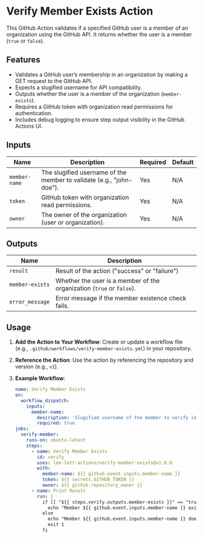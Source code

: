 # Verify Member Exists Action

This GitHub Action validates if a specified GitHub user is a member of an organization using the GitHub API. It returns whether the user is a member (`true` or `false`).

## Features
- Validates a GitHub user’s membership in an organization by making a GET request to the GitHub API.
- Expects a slugified username for API compatibility.
- Outputs whether the user is a member of the organization (`member-exists`).
- Requires a GitHub token with organization read permissions for authentication.
- Includes debug logging to ensure step output visibility in the GitHub Actions UI.

## Inputs
| Name          | Description                                              | Required | Default |
|---------------|----------------------------------------------------------|----------|---------|
| `member-name` | The slugified username of the member to validate (e.g., "john-doe"). | Yes      | N/A     |
| `token`       | GitHub token with organization read permissions.         | Yes      | N/A     |
| `owner`       | The owner of the organization (user or organization).    | Yes      | N/A     |

## Outputs
| Name            | Description                                              |
|-----------------|----------------------------------------------------------|
| `result`       | Result of the action ("success" or "failure")         |
| `member-exists` | Whether the user is a member of the organization (`true` or `false`). |
| `error_message`| Error message if the member existence check fails. |

## Usage
1. **Add the Action to Your Workflow**:
   Create or update a workflow file (e.g., `.github/workflows/verify-member-exists.yml`) in your repository.

2. **Reference the Action**:
   Use the action by referencing the repository and version (e.g., `v1`).

3. **Example Workflow**:
   ```yaml
   name: Verify Member Exists
   on:
     workflow_dispatch:
       inputs:
         member-name:
           description: 'Slugified username of the member to verify (e.g., "john-doe")'
           required: true
   jobs:
     verify-member:
       runs-on: ubuntu-latest
       steps:
         - name: Verify Member Exists
           id: verify
           uses: lee-lott-actions/verify-member-exists@v1.0.0
           with:
             member-name: ${{ github.event.inputs.member-name }}
             token: ${{ secrets.GITHUB_TOKEN }}
             owner: ${{ github.repository_owner }}
         - name: Print Result
           run: |
             if [[ "${{ steps.verify.outputs.member-exists }}" == "true" ]]; then
               echo "Member ${{ github.event.inputs.member-name }} exists in organization ${{ github.repository_owner }}."
             else
               echo "Member ${{ github.event.inputs.member-name }} does not exist in organization ${{ github.repository_owner }}."
               exit 1
             fi

